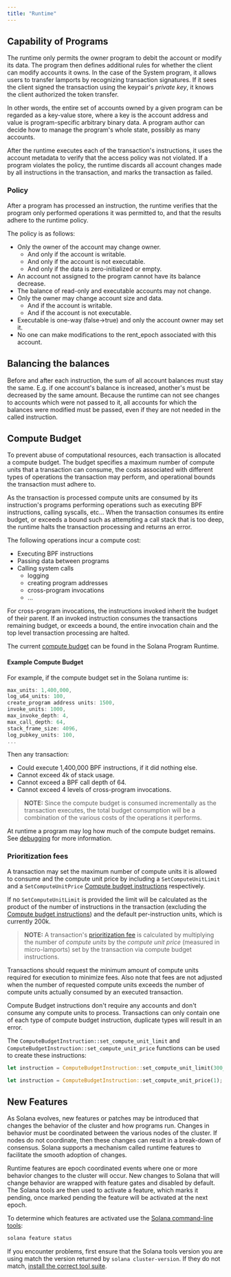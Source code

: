 ```yaml
---
title: "Runtime"
---
```


## Capability of Programs

The runtime only permits the owner program to debit the account or modify its
data. The program then defines additional rules for whether the client can
modify accounts it owns. In the case of the System program, it allows users to
transfer lamports by recognizing transaction signatures. If it sees the client
signed the transaction using the keypair's _private key_, it knows the client
authorized the token transfer.

In other words, the entire set of accounts owned by a given program can be
regarded as a key-value store, where a key is the account address and value is
program-specific arbitrary binary data. A program author can decide how to
manage the program's whole state, possibly as many accounts.

After the runtime executes each of the transaction's instructions, it uses the
account metadata to verify that the access policy was not violated. If a program
violates the policy, the runtime discards all account changes made by all
instructions in the transaction, and marks the transaction as failed.

### Policy

After a program has processed an instruction, the runtime verifies that the
program only performed operations it was permitted to, and that the results
adhere to the runtime policy.

The policy is as follows:

- Only the owner of the account may change owner.
  - And only if the account is writable.
  - And only if the account is not executable.
  - And only if the data is zero-initialized or empty.
- An account not assigned to the program cannot have its balance decrease.
- The balance of read-only and executable accounts may not change.
- Only the owner may change account size and data.
  - And if the account is writable.
  - And if the account is not executable.
- Executable is one-way (false->true) and only the account owner may set it.
- No one can make modifications to the rent_epoch associated with this account.

## Balancing the balances

Before and after each instruction, the sum of all account balances must stay the same.
E.g. if one account's balance is increased, another's must be decreased by the same amount.
Because the runtime can not see changes to accounts which were not passed to it,
all accounts for which the balances were modified must be passed,
even if they are not needed in the called instruction.

## Compute Budget

To prevent abuse of computational resources, each transaction is allocated a
compute budget. The budget specifies a maximum number of compute units that a
transaction can consume, the costs associated with different types of operations
the transaction may perform, and operational bounds the transaction must adhere
to.

As the transaction is processed compute units are consumed by its
instruction's programs performing operations such as executing BPF instructions,
calling syscalls, etc... When the transaction consumes its entire budget, or
exceeds a bound such as attempting a call stack that is too deep, the runtime
halts the transaction processing and returns an error.

The following operations incur a compute cost:

- Executing BPF instructions
- Passing data between programs
- Calling system calls
  - logging
  - creating program addresses
  - cross-program invocations
  - ...

For cross-program invocations, the instructions invoked inherit the budget of
their parent. If an invoked instruction consumes the transactions remaining
budget, or exceeds a bound, the entire invocation chain and the top level
transaction processing are halted.

The current [compute
budget](https://github.com/solana-labs/solana/blob/090e11210aa7222d8295610a6ccac4acda711bb9/program-runtime/src/compute_budget.rs#L26-L87) can be found in the Solana Program Runtime.

#### Example Compute Budget

For example, if the compute budget set in the Solana runtime is:

```rust
max_units: 1,400,000,
log_u64_units: 100,
create_program address units: 1500,
invoke_units: 1000,
max_invoke_depth: 4,
max_call_depth: 64,
stack_frame_size: 4096,
log_pubkey_units: 100,
...
```

Then any transaction:

- Could execute 1,400,000 BPF instructions, if it did nothing else.
- Cannot exceed 4k of stack usage.
- Cannot exceed a BPF call depth of 64.
- Cannot exceed 4 levels of cross-program invocations.

> **NOTE:** Since the compute budget is consumed incrementally as the transaction executes,
> the total budget consumption will be a combination of the various costs of the
> operations it performs.

At runtime a program may log how much of the compute budget remains. See
[debugging](developing/on-chain-programs/debugging.md#monitoring-compute-budget-consumption)
for more information.

### Prioritization fees

A transaction may set the maximum number of compute units it is allowed to
consume and the compute unit price by including a `SetComputeUnitLimit` and a
`SetComputeUnitPrice`
[Compute budget instructions](https://github.com/solana-labs/solana/blob/db32549c00a1b5370fcaf128981ad3323bbd9570/sdk/src/compute_budget.rs#L22)
respectively.

If no `SetComputeUnitLimit` is provided the limit will be calculated as the
product of the number of instructions in the transaction (excluding the [Compute
budget instructions](https://github.com/solana-labs/solana/blob/db32549c00a1b5370fcaf128981ad3323bbd9570/sdk/src/compute_budget.rs#L22)) and the default per-instruction units, which is currently 200k.

> **NOTE:** A transaction's [prioritization fee](./../../terminology.md#prioritization-fee) is calculated by multiplying the
> number of _compute units_ by the _compute unit price_ (measured in micro-lamports)
> set by the transaction via compute budget instructions.

Transactions should request the minimum amount of compute units required for execution to minimize
fees. Also note that fees are not adjusted when the number of requested compute
units exceeds the number of compute units actually consumed by an executed
transaction.

Compute Budget instructions don't require any accounts and don't consume any
compute units to process. Transactions can only contain one of each type of
compute budget instruction, duplicate types will result in an error.

The `ComputeBudgetInstruction::set_compute_unit_limit` and
`ComputeBudgetInstruction::set_compute_unit_price` functions can be used to
create these instructions:

```rust
let instruction = ComputeBudgetInstruction::set_compute_unit_limit(300_000);
```

```rust
let instruction = ComputeBudgetInstruction::set_compute_unit_price(1);
```

## New Features

As Solana evolves, new features or patches may be introduced that changes the
behavior of the cluster and how programs run. Changes in behavior must be
coordinated between the various nodes of the cluster. If nodes do not
coordinate, then these changes can result in a break-down of consensus. Solana
supports a mechanism called runtime features to facilitate the smooth adoption
of changes.

Runtime features are epoch coordinated events where one or more behavior changes
to the cluster will occur. New changes to Solana that will change behavior are
wrapped with feature gates and disabled by default. The Solana tools are then
used to activate a feature, which marks it pending, once marked pending the
feature will be activated at the next epoch.

To determine which features are activated use the [Solana command-line
tools](cli/install-renec-cli-tools.md):

```bash
solana feature status
```

If you encounter problems, first ensure that the Solana tools version you are
using match the version returned by `solana cluster-version`. If they do not
match, [install the correct tool suite](cli/install-renec-cli-tools.md).
